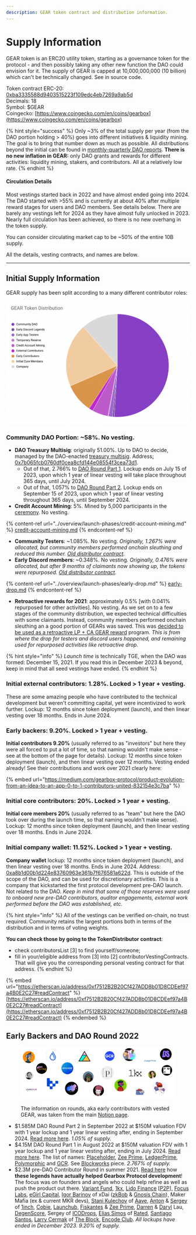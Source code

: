 ```yaml
---
description: GEAR token contract and distribution information.
---
```


# Supply Information

GEAR token is an ERC20 utility token, starting as a governance token for the protocol - and then possibly taking any other new function the DAO could envision for it. The supply of GEAR is capped at 10,000,000,000 (10 billion) which can't be technically changed. See in source code.

Token contract ERC-20: [0xba3335588d9403515223f109edc4eb7269a9ab5d](https://etherscan.io/token/0xba3335588d9403515223f109edc4eb7269a9ab5d)\
Decimals: 18\
Symbol: $GEAR\
Coingecko: [https://www.coingecko.com/en/coins/gearbox](https://www.coingecko.com/en/coins/gearbox)

{% hint style="success" %}
Only \~3% of the total supply per year (from the DAO portion holding > 40%) goes into different initiatives & liquidity mining. The goal is to bring that number down as much as possible. All distributions beyond the initial can be found in [monthly-quarterly DAO reports](https://gearboxprotocol.notion.site/Monthly-Reports-6849871a9bae44dfb903531c0a997e8f). **There is no new inflation in GEAR:** only DAO grants and rewards for different activities: liquidity mining, stakers, and contributors. All at a relatively low rate.
{% endhint %}

#### Circulation Details

Most vestings started back in 2022 and have almost ended going into 2024. The DAO started with >55% and is currently at about 40% after multiple reward stages for users and DAO members. See details below. There are barely any vestings left for 2024 as they have almost fully unlocked in 2023. Nearly full circulation has been achieved, so there is no new overhang in the token supply.

You can consider circulating market cap to be \~50% of the entire 10B supply.

All the details, vesting contracts, and names are below.

***

## Initial Supply Information

GEAR supply has been split according to a many different contributor roles:

![Early community maintain majority of voting power. See governance page.](<../.gitbook/assets/Screen Shot 2021-12-10 at 18.26.31.png>)

### Community DAO Portion: \~58%. No vesting.

* **DAO Treasury Multisig**: originally 51.00%. Up to DAO to decide, managed by the DAO-enacted [treasury multisig](../governance/setup/guards-multisigs.md#financial-treasury-multisig-or-5-9). Address[: 0x7b065fcb0760df0cea8cfd144e08554f3cea73d1](https://etherscan.io/address/0x7b065fcb0760df0cea8cfd144e08554f3cea73d1).
  * Out of that, 2.766% to [DAO Round Part 1](https://snapshot.org/#/gearbox.eth/proposal/0x3e51eb2ced35e3ce61a83333f0a5cedf4cc7380e71a8f7a493d2e0f46073f85b). Lockup ends on July 15 of 2023, upon which 1 year of linear vesting will take place throughout 365 days, until July 2024.
  * Out of that, 1.057% to [DAO Round Part 2](https://snapshot.org/#/gearbox.eth/proposal/0xe10c53c3a1abb709ca724b8a9959c2afd84859397ec97956eb990b6538334137). Lockup ends on September 15 of 2023, upon which 1 year of linear vesting throughout 365 days, until September 2024.
* **Credit Account Mining**: 5%. Mined by 5,000 participants in the [ceremony](../overview/launch-phases/). No vesting.

{% content-ref url="../overview/launch-phases/credit-account-mining.md" %}
[credit-account-mining.md](../overview/launch-phases/credit-account-mining.md)
{% endcontent-ref %}

* **Community Testers**: \~1.085%. No vesting. _Originally, 1.267% were allocated, but community members performed onchain sleuthing and reduced this number._ [_Old distributor contract_](https://etherscan.io/address/0xadc72d5c034c189f5c0b03c7bac21ac50b9d01f1)_._&#x20;
* **Early Discord members**: \~0.348%. No vesting. _Originally, 0.476% were allocated, but after 9 months of claimants now showing up, the tokens were repurposed._ [_Old distributor contract_](https://etherscan.io/address/0xadc72d5c034c189f5c0b03c7bac21ac50b9d01f1)_._&#x20;

{% content-ref url="../overview/launch-phases/early-drop.md" %}
[early-drop.md](../overview/launch-phases/early-drop.md)
{% endcontent-ref %}

* **Retroactive rewards for 2021**: approximately 0.5% \[with 0.041% repurposed for other activities]. No vesting. As we set on to a few stages of the community distribution, we expected technical difficulties with some claimants. Instead, community members performed onchain sleuthing an a good portion of GEARs was saved. This was [decided to be used as a retroactive LP + CA GEAR reward](https://gov.gearbox.fi/t/gip-22-gearbox-v2-liquidity-mining-programs/1550) program. _This is from where the drop for testers and discord users happened, and remaining used for repurposed activities like retroactive drop._

{% hint style="info" %}
_Launch time_ is technically TGE, when the DAO was formed: December 15, 2021. If you read this in December 2023 & beyond, keep in mind that all seed vestings have ended.
{% endhint %}

### Initial external contributors: 1.28%. Locked > 1 year + vesting.

These are some amazing people who have contributed to the technical development but weren't committing capital, yet were incentivized to work further. Lockup: 12 months since token deployment (launch), and then linear vesting over 18 months. Ends in June 2024.

### Early backers: 9.20%. Locked > 1 year + vesting.

**Initial contributors 9.20%** (usually referred to as "investors" but here they were all forced to put a lot of time, so that naming wouldn't make sense - see at the bottom of the page for details). Lockup: 12 months since token deployment (launch), and then linear vesting over 12 months. Vesting ended already! See their contributions and work over 2021 clearly here:

{% embed url="https://medium.com/gearbox-protocol/product-evolution-from-an-idea-to-an-app-0-to-1-contributors-united-832154e3c7ba" %}

### Initial core contributors: 20%. Locked > 1 year + vesting.

**Initial core members 20%** (usually referred to as "team" but here the DAO took over during the launch time, so that naming wouldn't make sense). Lockup: 12 months since token deployment (launch), and then linear vesting over 18 months. Ends in June 2024.

### Initial company wallet: 11.52%. Locked > 1 year + vesting.

**Company wallet** lockup: 12 months since token deployment (launch), and then linear vesting over 18 months. Ends in June 2024. Address: [0xa8b1d00b1d224e83760963e361b7f676581a622d](https://etherscan.io/address/0xa8b1d00b1d224e83760963e361b7f676581a622d). This is outside of the scope of the DAO, and can be used for discretionary activities. This is a company that kickstarted the first protocol development pre-DAO launch. Not related to the DAO. _Keep in mind that some of those reserves were used to onboard new pre-DAO contributors, auditor engagements, external work performed before the DAO was established, etc._

{% hint style="info" %}
All of the vestings can be verified on-chain, no trust required. Community retains the largest portions both in terms of the distribution and in terms of voting weights.

**You can check those by going to the TokenDistributor contract**:

* check contributorsList \[3] to find yourself/someone;
* fill in your/eligible address from \[3] into \[2] contributorVestingContracts. That will give you the corresponding personal vesting contract for that address.
{% endhint %}

{% embed url="https://etherscan.io/address/0xf7512B2B20Cf427ADD8b01D8CDEef97a4B0E2C27#readContract" %}
[https://etherscan.io/address/0xf7512B2B20Cf427ADD8b01D8CDEef97a4B0E2C27#readContract](https://etherscan.io/address/0xf7512B2B20Cf427ADD8b01D8CDEef97a4B0E2C27#readContract)
{% endembed %}

## Early Backers and DAO Round 2022

<figure><img src="../.gitbook/assets/gearbox dao investors backers.jpg" alt=""><figcaption><p>The information on rounds, aka early contributors with vested GEAR, was taken from the main <a href="https://gearboxprotocol.notion.site/Gearbox-DAO-23966f122ae4421492819242b30a0e7a">Notion page</a>.</p></figcaption></figure>

* $1.585M DAO Round Part 2 in September 2022 at $150M valuation FDV with 1 year lockup and 1 year linear vesting after, ending in September 2024. [Read more here](https://snapshot.org/#/gearbox.eth/proposal/0xe10c53c3a1abb709ca724b8a9959c2afd84859397ec97956eb990b6538334137). _1.05% of supply._
* $4.15M DAO Round Part 1 in August 2022 at $150M valuation FDV with 1 year lockup and 1 year linear vesting after, ending in July 2024. [Read more here](https://medium.com/gearbox-protocol/dao-monthly-update-july-2022-4ce73c8fac6). The list of names: [Placeholder](https://twitter.com/placeholdervc?lang=en), [Zee Prime](https://twitter.com/ZeePrimeCap), [LedgerPrime](https://twitter.com/ledger\_prime), [Polymorphic](https://twitter.com/polymorphiccap) and [GCR](https://twitter.com/Globalcoinrsrch). See [Blockworks](https://blockworks.co/gearbox-shifts-into-v2-with-4m-funding-boost/) piece. _2.767% of supply._
* $2.3M pre-DAO Contributor Round in summer 2021. [Read here](https://medium.com/gearbox-protocol/product-evolution-from-an-idea-to-an-app-0-to-1-contributors-united-832154e3c7ba) how **these legends have actually helped Gearbox Protocol development**! The focus was on founders and angels who could help refine as well as push the product out there. [Variant Fund](https://twitter.com/variantfund), [1kx](https://twitter.com/1kxnetwork), [Lido Finance](https://twitter.com/LidoFinance) \[[P2P](https://twitter.com/P2Pvalidator)], [Focus Labs](https://twitter.com/fcslabs), [eGirl Capital](https://twitter.com/egirl\_capital), [Igor Barinov](https://twitter.com/barinov) of xDai ([zkBob](https://www.google.com/search?q=zkbob\&oq=zkbob\&aqs=chrome..69i57j69i59l2j69i60l2j69i61l2j69i60.771j0j7\&sourceid=chrome\&ie=UTF-8) & [Gnosis Chain](https://twitter.com/gnosischain)), Maker Mafia (ex & current MKR devs), [Stani Kulechov](https://twitter.com/StaniKulechov) of [Aave](https://twitter.com/AaveAave), [Anton](https://twitter.com/k06a) & [Sergey](https://twitter.com/deacix) of [1inch](https://twitter.com/1inch), [Cobie](https://twitter.com/cobie), [Launchub](https://twitter.com/LAUNCHub), [Fiskantes](https://twitter.com/Fiskantes) & [Zee Prime](https://twitter.com/zeeprimecap?lang=en), [Darren](https://twitter.com/Darrenlautf) & [Daryl](https://twitter.com/Daryllautk) Lau, [DegenScore](https://twitter.com/DegenScore), Sergey of [ICODrops](https://twitter.com/ICODrops), [Elias Simos](https://twitter.com/eliasimos) of [Rated](https://twitter.com/ratedw3b), [Santiago Santos](https://twitter.com/santiagoroel), [Larry Cermak](https://twitter.com/lawmaster) of [The Block](https://twitter.com/TheBlock\_\_), [Encode Club](https://twitter.com/encodeclub). _All lockups have ended in December 2023. 9.20% of supply._

